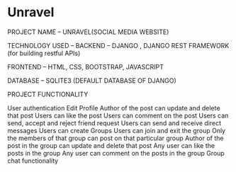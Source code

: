 # Unravel
PROJECT NAME – UNRAVEL(SOCIAL MEDIA WEBSITE) 

TECHNOLOGY USED – BACKEND – DJANGO , DJANGO REST FRAMEWORK (for building restful APIs)

FRONTEND – HTML, CSS, BOOTSTRAP, JAVASCRIPT

DATABASE – SQLITE3 (DEFAULT DATABASE OF DJANGO)

PROJECT FUNCTIONALITY

User authentication
Edit Profile
Author of the post can update and delete that post
Users can like the post
Users can comment on the post
Users can send, accept and reject friend request
Users can send  and receive direct messages 
Users can create Groups 
Users can join and exit the group
Only the members of that group can post on that particular group
Author of the post in the group can update and delete that post
Any user can like the posts in the group
Any user can comment on the posts in the group
Group chat functionality


